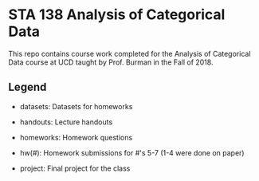 # STA 138 Analysis of Categorical Data

This repo contains course work completed for the Analysis of Categorical Data course at UCD taught by Prof. Burman in the Fall of 2018.

## Legend
- datasets: Datasets for homeworks

- handouts: Lecture handouts

- homeworks: Homework questions

- hw(#): Homework submissions for #'s 5-7 (1-4 were done on paper)

- project: Final project for the class
